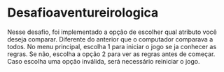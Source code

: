 # Desafioaventureirologica
Nesse desafio, foi implementado a opção de escolher qual atributo você deseja comparar. Diferente do anterior que o computador comparava a todos. No menu principal, escolha 1 para iniciar o jogo se ja conhecer as regras. Se não, escolha a opção 2 para ver as regras antes de começar. Caso escolha uma opção inválida, será necessário reiniciar o jogo.
